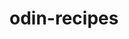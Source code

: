 # odin-recipes
<!--Project 1 to reflect on what ive learned and find where my challenges are so far-->
<!--Skills to be represented are comments boilerplate anchors links list images-->